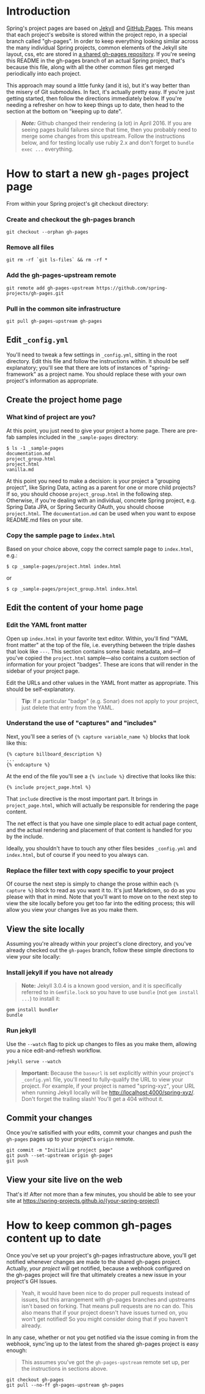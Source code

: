 # Introduction

Spring's project pages are based on [Jekyll](https://jekyllrb.com) and [GitHub Pages](https://pages.github.com/). This means that each project's website is stored within the project repo, in a special branch called "gh-pages". In order to keep everything looking similar across the many individual Spring projects, common elements of the Jekyll site layout, css, etc are stored in [a shared gh-pages repository](https://github.com/spring-projects/gh-pages). If you're seeing this README in the gh-pages branch of an actual Spring project, that's because this file, along with all the other common files get merged periodically into each project.

This approach may sound a little funky (and it is), but it's way better than the misery of Git submodules. In fact, it's actually pretty easy. If you're just getting started, then follow the directions immediately below. If you're needing a refresher on how to keep things up to date, then head to the section at the bottom on "keeping up to date".

> ***Note:*** Github changed their rendering (a lot) in April 2016. If you are seeing pages build failures since that time, then you probably need to merge some changes from this upstream. Follow the instructions below, and for testing locally use rubiy 2.x and don't forget to `bundle exec ...` everything.



# How to start a new `gh-pages` project page

From within your Spring project's git checkout directory:

### Create and checkout the gh-pages branch

    git checkout --orphan gh-pages

### Remove all files

    git rm -rf `git ls-files` && rm -rf *

### Add the gh-pages-upstream remote

    git remote add gh-pages-upstream https://github.com/spring-projects/gh-pages.git

### Pull in the common site infrastructure

    git pull gh-pages-upstream gh-pages


## Edit `_config.yml`

You'll need to tweak a few settings in `_config.yml`, sitting in the root directory. Edit this file and follow the instructions within. It should be self explanatory; you'll see that there are lots of instances of "spring-framework" as a project name. You should replace these with your own project's information as appropriate.


## Create the project home page

### What kind of project are you?

At this point, you just need to give your project a home page. There are pre-fab samples included in the `_sample-pages` directory:

    $ ls -1 _sample-pages
    documentation.md
    project_group.html
    project.html
    vanilla.md

At this point you need to make a decision: is your project a "grouping project", like Spring Data, acting as a parent for one or more child projects? If so, you should choose `project_group.html` in the following step. Otherwise, if you're dealing with an individual, concrete Spring project, e.g. Spring Data JPA, or Spring Security OAuth, you should choose `project.html`. The `documentation.md` can be used when you want to expose README.md files on your site.

### Copy the sample page to `index.html`

Based on your choice above, copy the correct sample page to `index.html`, e.g.:

    $ cp _sample-pages/project.html index.html

or

    $ cp _sample-pages/project_group.html index.html


## Edit the content of your home page

### Edit the YAML front matter

Open up `index.html` in your favorite text editor. Within, you'll find "YAML front matter" at the top of the file, i.e. everything between the triple dashes that look like `---`. This section contains some basic metadata, and—if you've copied the `project.html` sample—also contains a custom section of information for your project "badges". These are icons that will render in the sidebar of your project page.

Edit the URLs and other values in the YAML front matter as appropriate. This should be self-explanatory.

> **Tip**: If a particular "badge" (e.g. Sonar) does not apply to your project, just delete that entry from the YAML.

### Understand the use of "captures" and "includes"

Next, you'll see a series of `{% capture variable_name %}` blocks that look like this:

    {% capture billboard_description %}
    ...
    {% endcapture %}

At the end of the file you'll see a `{% include %}` directive that looks like this:

    {% include project_page.html %}

That `include` directive is the most important part. It brings in `project_page.html`, which will actually be responsible for rendering the page content.

The net effect is that you have one simple place to edit actual page content, and the actual rendering and placement of that content is handled for you by the include.

Ideally, you shouldn't have to touch any other files besides `_config.yml` and `index.html`, but of course if you need to you always can.

### Replace the filler text with copy specific to your project

Of course the next step is simply to change the prose within each `{% capture %}` block to read as you want it to. It's just Markdown, so do as you please with that in mind. Note that you'll want to move on to the next step to view the site locally before you get too far into the editing process; this will allow you view your changes live as you make them.


## View the site locally

Assuming you're already within your project's clone directory, and you've already checked out the `gh-pages` branch, follow these simple directions to view your site locally:

### Install jekyll if you have not already

> **Note:** Jekyll 3.0.4 is a known good version, and it is specifically referred to in `Gemfile.lock` so you have to use `bundle` (not `gem install ...`) to install it:

    gem install bundler
    bundle

### Run jekyll

Use the `--watch` flag to pick up changes to files as you make them, allowing you a nice edit-and-refresh workflow.

    jekyll serve --watch

> **Important:** Because the `baseurl` is set explicitly within your project's `_config.yml` file, you'll need to fully-qualify the URL to view your project. For example, if your project is named "spring-xyz", your URL when running Jekyll locally will be <http://localhost:4000/spring-xyz/>. Don't forget the trailing slash! You'll get a 404 without it.


## Commit your changes

Once you're satisified with your edits, commit your changes and push the `gh-pages` pages up to your project's `origin` remote.

    git commit -m "Initialize project page"
    git push --set-upstream origin gh-pages
    git push


## View your site live on the web

That's it! After not more than a few minutes, you should be able to see your site at https://spring-projects.github.io/{your-spring-project}


# How to keep common gh-pages content up to date

Once you've set up your project's gh-pages infrastructure above, you'll get notified whenever
changes are made to the shared gh-pages project. Actually, _your project_ will get notified,
because a webhook configured on the gh-pages project will fire that ultimately creates a new
issue in your project's GH Issues.
> Yeah, it would have been nice to do proper pull requests instead of issues, but this arrangement
with gh-pages branches and upstreams isn't based on forking. That means pull requests are no can do.
This also means that if your project doesn't have issues turned on, you won't get notified! So you
might consider doing that if you haven't already.

In any case, whether or not you get notified via the issue coming in from the webhook, sync'ing
up to the latest from the shared gh-pages project is easy enough:

> This assumes you've got the `gh-pages-upstream` remote set up, per the instructions in sections
above.

    git checkout gh-pages
    git pull --no-ff gh-pages-upstream gh-pages
